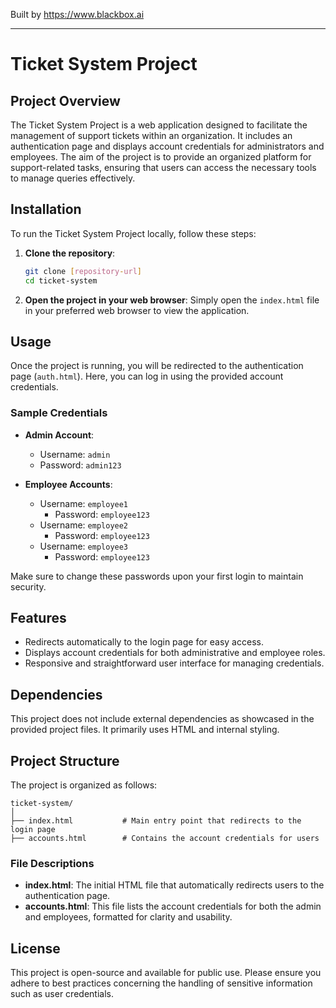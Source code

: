 
Built by https://www.blackbox.ai

---

# Ticket System Project

## Project Overview
The Ticket System Project is a web application designed to facilitate the management of support tickets within an organization. It includes an authentication page and displays account credentials for administrators and employees. The aim of the project is to provide an organized platform for support-related tasks, ensuring that users can access the necessary tools to manage queries effectively.

## Installation
To run the Ticket System Project locally, follow these steps:

1. **Clone the repository**:
   ```bash
   git clone [repository-url]
   cd ticket-system
   ```

2. **Open the project in your web browser**:
   Simply open the `index.html` file in your preferred web browser to view the application.

## Usage
Once the project is running, you will be redirected to the authentication page (`auth.html`). Here, you can log in using the provided account credentials.

### Sample Credentials
- **Admin Account**:
  - Username: `admin`
  - Password: `admin123`
  
- **Employee Accounts**:
  - Username: `employee1`
    - Password: `employee123`
  - Username: `employee2`
    - Password: `employee123`
  - Username: `employee3`
    - Password: `employee123`

Make sure to change these passwords upon your first login to maintain security.

## Features
- Redirects automatically to the login page for easy access.
- Displays account credentials for both administrative and employee roles.
- Responsive and straightforward user interface for managing credentials.

## Dependencies
This project does not include external dependencies as showcased in the provided project files. It primarily uses HTML and internal styling.

## Project Structure
The project is organized as follows:

```
ticket-system/
│
├── index.html           # Main entry point that redirects to the login page
├── accounts.html        # Contains the account credentials for users
```

### File Descriptions
- **index.html**: The initial HTML file that automatically redirects users to the authentication page.
- **accounts.html**: This file lists the account credentials for both the admin and employees, formatted for clarity and usability.

## License
This project is open-source and available for public use. Please ensure you adhere to best practices concerning the handling of sensitive information such as user credentials.